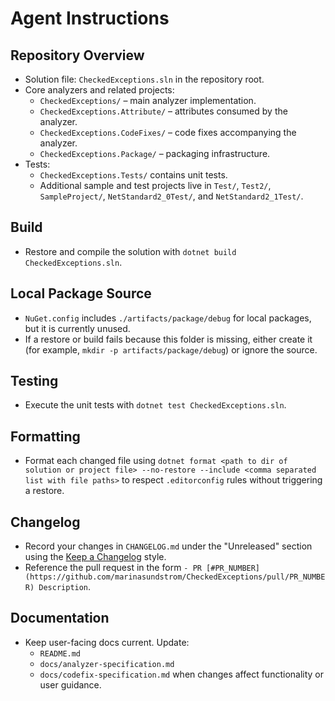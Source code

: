 # Agent Instructions

## Repository Overview
- Solution file: `CheckedExceptions.sln` in the repository root.
- Core analyzers and related projects:
  - `CheckedExceptions/` – main analyzer implementation.
  - `CheckedExceptions.Attribute/` – attributes consumed by the analyzer.
  - `CheckedExceptions.CodeFixes/` – code fixes accompanying the analyzer.
  - `CheckedExceptions.Package/` – packaging infrastructure.
- Tests:
  - `CheckedExceptions.Tests/` contains unit tests.
  - Additional sample and test projects live in `Test/`, `Test2/`, `SampleProject/`, `NetStandard2_0Test/`, and `NetStandard2_1Test/`.

## Build
- Restore and compile the solution with
  `dotnet build CheckedExceptions.sln`.

## Local Package Source
- `NuGet.config` includes `./artifacts/package/debug` for local packages, but it is currently unused.
- If a restore or build fails because this folder is missing, either create it (for example, `mkdir -p artifacts/package/debug`) or ignore the source.

## Testing
- Execute the unit tests with
  `dotnet test CheckedExceptions.sln`.

## Formatting
- Format each changed file using
  `dotnet format <path to dir of solution or project file> --no-restore --include <comma separated list with file paths>`
  to respect `.editorconfig` rules without triggering a restore.

## Changelog
- Record your changes in `CHANGELOG.md` under the "Unreleased" section using the
  [Keep a Changelog](https://keepachangelog.com/en/1.1.0/) style.
- Reference the pull request in the form
  `- PR [#PR_NUMBER](https://github.com/marinasundstrom/CheckedExceptions/pull/PR_NUMBER) Description`.

## Documentation
- Keep user-facing docs current. Update:
  - `README.md`
  - `docs/analyzer-specification.md`
  - `docs/codefix-specification.md`
  when changes affect functionality or user guidance.
